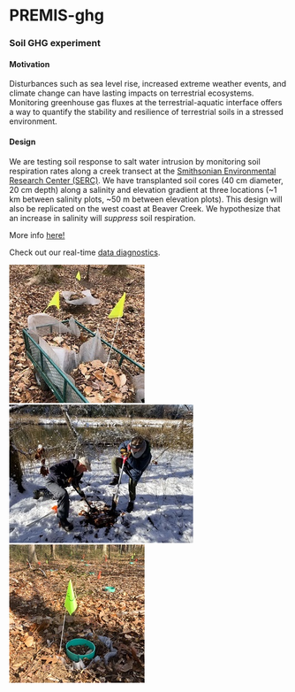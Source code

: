 # PREMIS-ghg
### Soil GHG experiment

#### Motivation
Disturbances such as sea level rise, increased extreme weather events, and climate change can have lasting impacts on terrestrial ecosystems. Monitoring greenhouse gas fluxes at the terrestrial-aquatic interface offers a way to quantify the stability and resilience of terrestrial soils in a stressed environment. 

#### Design
We are testing soil response to salt water intrusion by monitoring soil respiration rates along a creek transect at the [Smithsonian Environmental Research Center (SERC)](https://serc.si.edu/). We have transplanted soil cores (40 cm diameter, 20 cm depth) along a salinity and elevation gradient at three locations (~1 km between salinity plots, ~50 m between elevation plots). This design will also be replicated on the west coast at Beaver Creek. We hypothesize that an increase in salinity will *suppress* soil respiration.   

More info [here!](https://osf.io/at9hr)

Check out our real-time [data diagnostics](http://htmlpreview.github.com/?https://github.com/PNNL-PREMIS/PREMIS-ghg/tree/steph/diagnostics/diagnostics.html).

![](https://github.com/PNNL-PREMIS/PREMIS-ghg/blob/steph/photos/cores_in_cart.jpeg) ![](https://github.com/PNNL-PREMIS/PREMIS-ghg/blob/steph/photos/BBL_SP_snow.jpeg) ![](https://github.com/PNNL-PREMIS/PREMIS-ghg/blob/steph/photos/cores_in_ground.jpeg)

